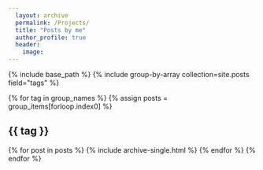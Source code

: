 ```yaml
---
  layout: archive
  permalink: /Projects/
  title: "Posts by me"
  author_profile: true
  header:
    image:
---
```


{% include base_path %}
{% include group-by-array collection=site.posts field="tags" %}

{% for tag in group_names %}
  {% assign posts = group_items[forloop.index0] %}
  <h2 id="{{ tag | slugify }}" class="archive__subtitle"> {{ tag }}</h2>
  {% for post in posts %}
    {% include archive-single.html %}
  {% endfor %}
{% endfor %}
